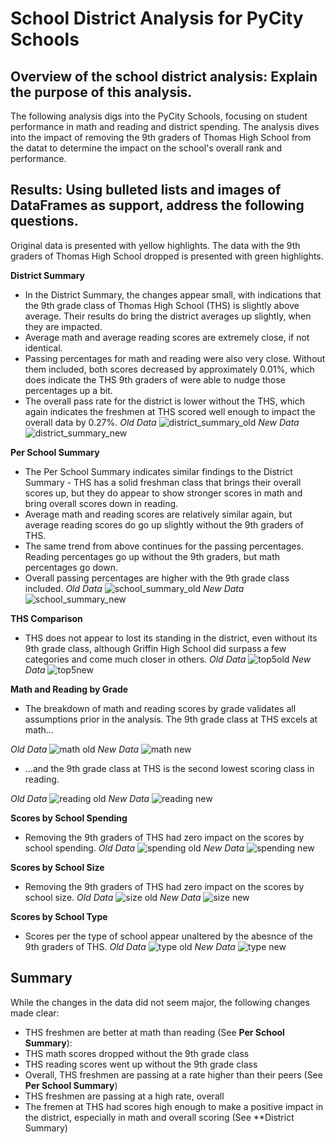 # School District Analysis for PyCity Schools

## Overview of the school district analysis: Explain the purpose of this analysis.
The following analysis digs into the PyCity Schools, focusing on student performance in math and reading and district spending. The analysis dives into the impact of removing the 9th graders of Thomas High School from the datat to determine the impact on the school's overall rank and performance.

## Results: Using bulleted lists and images of DataFrames as support, address the following questions.
Original data is presented with yellow highlights. The data with the 9th graders of Thomas High School dropped is presented with green highlights.


**District Summary**
 *  In the District Summary, the changes appear small, with indications that the 9th grade class of Thomas High School (THS) is slightly above average. Their results do bring the district averages up slightly, when they are impacted.
 *  Average math and average reading scores are extremely close, if not identical.
 *  Passing percentages for math and reading were also very close. Without them included, both scores decreased by approximately 0.01%, which does indicate the THS 9th graders of were able to nudge those percentages up a bit.
 *  The overall pass rate for the district is lower without the THS, which again indicates the freshmen at THS scored well enough to impact the overall data by 0.27%.
*Old Data*
![district_summary_old](https://github.com/TRACIE-F/school_district_analysis/blob/main/Resources/district_summary_ogdata.png)
*New Data*
![district_summary_new](https://github.com/TRACIE-F/school_district_analysis/blob/main/Resources/district_summary_newdata.png)

**Per School Summary**
  * The Per School Summary indicates similar findings to the District Summary - THS has a solid freshman class that brings their overall scores up, but they do appear to show stronger scores in math and bring overall scores down in reading.
  * Average math and reading scores are relatively similar again, but average reading scores do go up slightly without the 9th graders of THS. 
  * The same trend from above continues for the passing percentages. Reading percentages go up without the 9th graders, but math percentages go down.
  * Overall passing percentages are higher with the 9th grade class included. 
*Old Data*
![school_summary_old](https://github.com/TRACIE-F/school_district_analysis/blob/main/Resources/perschool_summary_ogdata.png)
*New Data*
![school_summary_new](https://github.com/TRACIE-F/school_district_analysis/blob/main/Resources/perschool_summary_newdata.png)

**THS Comparison**
 * THS does not appear to lost its standing in the district, even without its 9th grade class, although Griffin High School did surpass a few categories and come much closer in others.
*Old Data*
![top5old](https://github.com/TRACIE-F/school_district_analysis/blob/main/Resources/top5_olddata.png)
*New Data*
![top5new](https://github.com/TRACIE-F/school_district_analysis/blob/main/Resources/top5_newdata.png)

**Math and Reading by Grade**
 * The breakdown of math and reading scores by grade validates all assumptions prior in the analysis. The 9th grade class at THS excels at math...

*Old Data*
![math old](https://github.com/TRACIE-F/school_district_analysis/blob/main/Resources/readingscores_by_grade_olddata.png)
*New Data*
![math new](https://github.com/TRACIE-F/school_district_analysis/blob/main/Resources/mathscores_by_grade_newdata.png)

 * ...and the 9th grade class at THS is the second lowest scoring class in reading.

*Old Data*
![reading old](https://github.com/TRACIE-F/school_district_analysis/blob/main/Resources/readingscores_by_grade_olddata.png)
*New Data*
![reading new](https://github.com/TRACIE-F/school_district_analysis/blob/main/Resources/readingscores_by_grade_newdata.png)

**Scores by School Spending**
 * Removing the 9th graders of THS had zero impact on the scores by school spending.
*Old Data*
![spending old](https://github.com/TRACIE-F/school_district_analysis/blob/main/Resources/spending_summary_ogdata.png)
*New Data*
![spending new](https://github.com/TRACIE-F/school_district_analysis/blob/main/Resources/spending_summary_newdata.png)

**Scores by School Size**
 * Removing the 9th graders of THS had zero impact on the scores by school size.
*Old Data*
![size old](https://github.com/TRACIE-F/school_district_analysis/blob/main/Resources/size_summary_ogdata.png)
*New Data*
![size new](https://github.com/TRACIE-F/school_district_analysis/blob/main/Resources/size_summary_newdata.png)


**Scores by School Type**
 * Scores per the type of school appear unaltered by the abesnce of the 9th graders of THS.
*Old Data*
![type old](https://github.com/TRACIE-F/school_district_analysis/blob/main/Resources/type_summary_ogdata.png)
*New Data*
![type new](https://github.com/TRACIE-F/school_district_analysis/blob/main/Resources/type_summary_new_dta.png)

## Summary
While the changes in the data did not seem major, the following changes made clear:

 * THS freshmen are better at math than reading (See **Per School Summary**):
  * THS math scores dropped without the 9th grade class
  * THS reading scores went up without the 9th grade class 
 * Overall, THS freshmen are passing at a rate higher than their peers (See **Per School Summary**)
  * THS freshmen are passing at a high rate, overall 
 * The fremen at THS had scores high enough to make a positive impact in the district, especially in math and overall scoring (See **District Summary)
